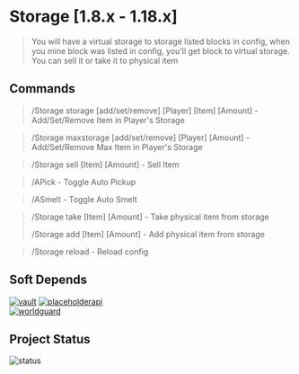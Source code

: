 # Storage  [1.8.x - 1.18.x]

> You will have a virtual storage to storage listed blocks in config, when you mine block was listed in config, you'll get block to virtual storage. You can sell it or take it to physical item

## Commands

> /Storage storage [add/set/remove] [Player] [Item] [Amount] - Add/Set/Remove Item in Player's Storage

> /Storage maxstorage [add/set/remove] [Player] [Amount] - Add/Set/Remove Max Item in Player's Storage

> /Storage sell [Item] [Amount] - Sell Item

> /APick - Toggle Auto Pickup

> /ASmelt - Toggle Auto Smelt

> /Storage take [Item] [Amount] - Take physical item from storage
> 
> /Storage add [Item] [Amount] - Add physical item from storage

> /Storage reload - Reload config

## Soft Depends

[![vault](https://img.shields.io/badge/Vault-1.7-blue?style="badge)](https://www.spigotmc.org/resources/34315/)
[![placeholderapi](https://img.shields.io/badge/PlaceholderAPI-2.11.11-blue?style="badge)](https://www.spigotmc.org/resources/6245/) <br>
[![worldguard](https://img.shields.io/badge/WorldGuard-6+-blue?style="badge)](https://dev.bukkit.org/projects/worldguard/files)

## Project Status

![status](https://img.shields.io/badge/Project--Status-Active-green?style=badge) 
